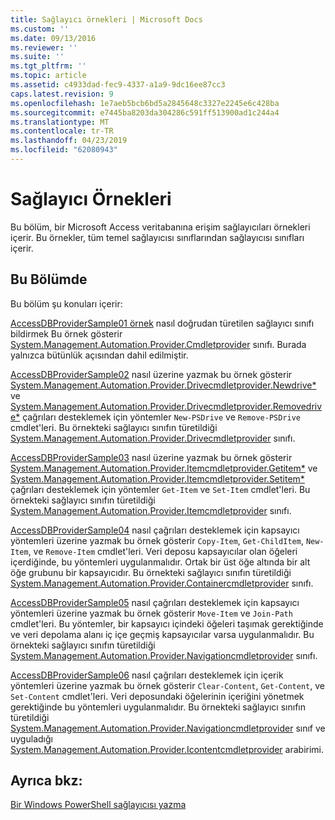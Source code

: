 ```yaml
---
title: Sağlayıcı örnekleri | Microsoft Docs
ms.custom: ''
ms.date: 09/13/2016
ms.reviewer: ''
ms.suite: ''
ms.tgt_pltfrm: ''
ms.topic: article
ms.assetid: c4933dad-fec9-4337-a1a9-9dc16ee87cc3
caps.latest.revision: 9
ms.openlocfilehash: 1e7aeb5bcb6bd5a2845648c3327e2245e6c428ba
ms.sourcegitcommit: e7445ba8203da304286c591ff513900ad1c244a4
ms.translationtype: MT
ms.contentlocale: tr-TR
ms.lasthandoff: 04/23/2019
ms.locfileid: "62080943"
---
```

# <a name="provider-samples"></a>Sağlayıcı Örnekleri

Bu bölüm, bir Microsoft Access veritabanına erişim sağlayıcıları örnekleri içerir. Bu örnekler, tüm temel sağlayıcısı sınıflarından sağlayıcısı sınıfları içerir.

## <a name="in-this-section"></a>Bu Bölümde

Bu bölüm şu konuları içerir:

[AccessDBProviderSample01 örnek](./accessdbprovidersample01.md) nasıl doğrudan türetilen sağlayıcı sınıfı bildirmek Bu örnek gösterir [System.Management.Automation.Provider.Cmdletprovider](/dotnet/api/System.Management.Automation.Provider.CmdletProvider) sınıfı. Burada yalnızca bütünlük açısından dahil edilmiştir.

[AccessDBProviderSample02](./accessdbprovidersample02.md) nasıl üzerine yazmak bu örnek gösterir [System.Management.Automation.Provider.Drivecmdletprovider.Newdrive*](/dotnet/api/System.Management.Automation.Provider.DriveCmdletProvider.NewDrive) ve [ System.Management.Automation.Provider.Drivecmdletprovider.Removedrive*](/dotnet/api/System.Management.Automation.Provider.DriveCmdletProvider.RemoveDrive) çağrıları desteklemek için yöntemler `New-PSDrive` ve `Remove-PSDrive` cmdlet'leri. Bu örnekteki sağlayıcı sınıfın türetildiği [System.Management.Automation.Provider.Drivecmdletprovider](/dotnet/api/System.Management.Automation.Provider.DriveCmdletProvider) sınıfı.

[AccessDBProviderSample03](./accessdbprovidersample03.md) nasıl üzerine yazmak bu örnek gösterir [System.Management.Automation.Provider.Itemcmdletprovider.Getitem*](/dotnet/api/System.Management.Automation.Provider.ItemCmdletProvider.GetItem) ve [ System.Management.Automation.Provider.Itemcmdletprovider.Setitem*](/dotnet/api/System.Management.Automation.Provider.ItemCmdletProvider.SetItem) çağrıları desteklemek için yöntemler `Get-Item` ve `Set-Item` cmdlet'leri. Bu örnekteki sağlayıcı sınıfın türetildiği [System.Management.Automation.Provider.Itemcmdletprovider](/dotnet/api/System.Management.Automation.Provider.ItemCmdletProvider) sınıfı.

[AccessDBProviderSample04](./accessdbprovidersample04.md) nasıl çağrıları desteklemek için kapsayıcı yöntemleri üzerine yazmak bu örnek gösterir `Copy-Item`, `Get-ChildItem`, `New-Item`, ve `Remove-Item` cmdlet'leri. Veri deposu kapsayıcılar olan öğeleri içerdiğinde, bu yöntemleri uygulanmalıdır. Ortak bir üst öğe altında bir alt öğe grubunu bir kapsayıcıdır. Bu örnekteki sağlayıcı sınıfın türetildiği [System.Management.Automation.Provider.Containercmdletprovider](/dotnet/api/System.Management.Automation.Provider.ContainerCmdletProvider) sınıfı.

[AccessDBProviderSample05](./accessdbprovidersample05.md) nasıl çağrıları desteklemek için kapsayıcı yöntemleri üzerine yazmak bu örnek gösterir `Move-Item` ve `Join-Path` cmdlet'leri. Bu yöntemler, bir kapsayıcı içindeki öğeleri taşımak gerektiğinde ve veri depolama alanı iç içe geçmiş kapsayıcılar varsa uygulanmalıdır. Bu örnekteki sağlayıcı sınıfın türetildiği [System.Management.Automation.Provider.Navigationcmdletprovider](/dotnet/api/System.Management.Automation.Provider.NavigationCmdletProvider) sınıfı.

[AccessDBProviderSample06](./accessdbprovidersample06.md) nasıl çağrıları desteklemek için içerik yöntemleri üzerine yazmak bu örnek gösterir `Clear-Content`, `Get-Content`, ve `Set-Content` cmdlet'leri. Veri deposundaki öğelerinin içeriğini yönetmek gerektiğinde bu yöntemleri uygulanmalıdır. Bu örnekteki sağlayıcı sınıfın türetildiği [System.Management.Automation.Provider.Navigationcmdletprovider](/dotnet/api/System.Management.Automation.Provider.NavigationCmdletProvider) sınıf ve uyguladığı [ System.Management.Automation.Provider.Icontentcmdletprovider](/dotnet/api/System.Management.Automation.Provider.IContentCmdletProvider) arabirimi.

## <a name="see-also"></a>Ayrıca bkz:

[Bir Windows PowerShell sağlayıcısı yazma](./writing-a-windows-powershell-provider.md)